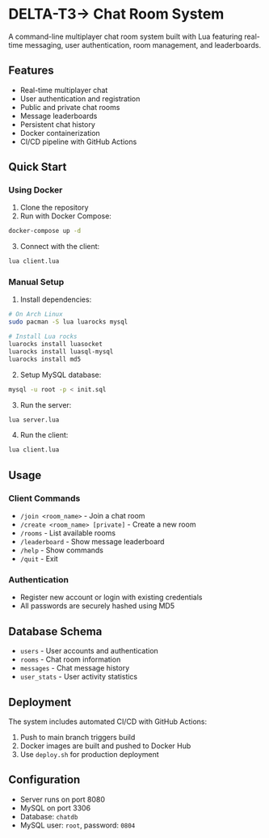 # DELTA-T3-> Chat Room System

A command-line multiplayer chat room system built with Lua featuring real-time messaging, user authentication, room management, and leaderboards.

## Features

- Real-time multiplayer chat
- User authentication and registration
- Public and private chat rooms
- Message leaderboards
- Persistent chat history
- Docker containerization
- CI/CD pipeline with GitHub Actions

## Quick Start

### Using Docker
1. Clone the repository
2. Run with Docker Compose:
```bash
docker-compose up -d
```

3. Connect with the client:
```bash
lua client.lua
```

### Manual Setup

1. Install dependencies:
```bash
# On Arch Linux
sudo pacman -S lua luarocks mysql

# Install Lua rocks
luarocks install luasocket
luarocks install luasql-mysql
luarocks install md5
```

2. Setup MySQL database:
```bash
mysql -u root -p < init.sql
```

3. Run the server:
```bash
lua server.lua
```

4. Run the client:
```bash
lua client.lua
```

## Usage

### Client Commands

- `/join <room_name>` - Join a chat room
- `/create <room_name> [private]` - Create a new room
- `/rooms` - List available rooms
- `/leaderboard` - Show message leaderboard
- `/help` - Show commands
- `/quit` - Exit

### Authentication

- Register new account or login with existing credentials
- All passwords are securely hashed using MD5

## Database Schema

- `users` - User accounts and authentication
- `rooms` - Chat room information
- `messages` - Chat message history
- `user_stats` - User activity statistics

## Deployment

The system includes automated CI/CD with GitHub Actions:

1. Push to main branch triggers build
2. Docker images are built and pushed to Docker Hub
3. Use `deploy.sh` for production deployment

## Configuration

- Server runs on port 8080
- MySQL on port 3306
- Database: `chatdb`
- MySQL user: `root`, password: `0804`
